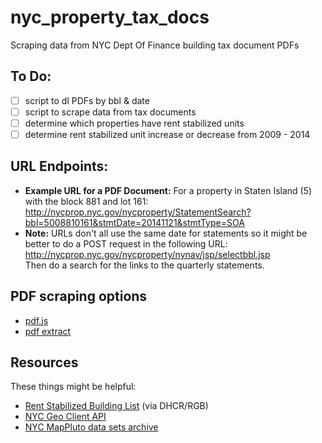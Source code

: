 # nyc_property_tax_docs
Scraping data from NYC Dept Of Finance building tax document PDFs

## To Do:

- [ ] script to dl PDFs by bbl & date
- [ ] script to scrape data from tax documents
- [ ] determine which properties have rent stabilized units
- [ ] determine rent stabilized unit increase or decrease from 2009 - 2014

## URL Endpoints: 
* **Example URL for a PDF Document:** For a property in Staten Island (5) with the block 881 and lot 161:  
  http://nycprop.nyc.gov/nycproperty/StatementSearch?bbl=5008810161&stmtDate=20141121&stmtType=SOA
* **Note:** URLs don't all use the same date for statements so it might be better to do a POST request in the following URL: http://nycprop.nyc.gov/nycproperty/nynav/jsp/selectbbl.jsp  
Then do a search for the links to the quarterly statements.
  
## PDF scraping options
  * [pdf.js](http://mozilla.github.io/pdf.js/)
  * [pdf extract](https://github.com/nisaacson/pdf-extract)

## Resources
These things might be helpful:

- [Rent Stabilized Building List](https://github.com/clhenrick/dhcr-rent-stabilized-data) (via DHCR/RGB)
- [NYC Geo Client API](https://developer.cityofnewyork.us/api/geoclient-api)
- [NYC MapPluto data sets archive](http://www.nyc.gov/html/dcp/html/bytes/archive_pluto_mappluto.shtml)